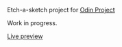 Etch-a-sketch project for [Odin Project](www.theodinproject.com)

Work in progress.

[Live preview](https://lachesis17.github.io/etch-a-sketch/)
